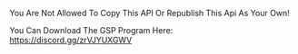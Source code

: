 You Are Not Allowed To Copy This API Or Republish This Api As Your Own!

You Can Download The GSP Program Here: https://discord.gg/zrVJYUXGWV
